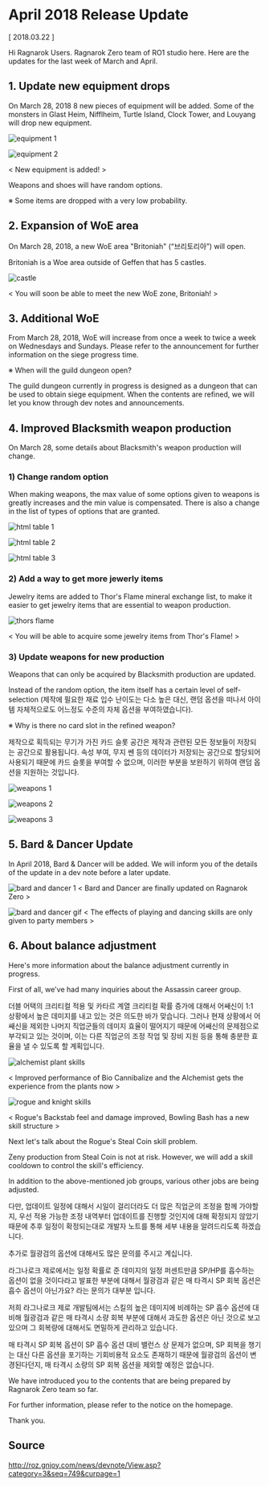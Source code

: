 # April 2018 Release Update

[ 2018.03.22 ]

Hi Ragnarok Users. Ragnarok Zero team of RO1 studio here. Here are the updates for the last week of March and April.

## 1. Update new equipment drops

On March 28, 2018 8 new pieces of equipment will be added. Some of the monsters in Glast Heim, Nifflheim, Turtle Island, Clock Tower, and Louyang will drop new equipment.

![equipment 1](http://imgc.gnjoy.com/ufile/common/2018/03/22/033036_vmOz2KmZ.png)

![equipment 2](http://imgc.gnjoy.com/ufile/common/2018/03/22/033045_LMgrlNfU.png)

< New equipment is added! >

Weapons and shoes will have random options.

※ Some items are dropped with a very low probability.

## 2. Expansion of WoE area

On March 28, 2018, a new WoE area "Britoniah" (“브리토리아”) will open.

Britoniah is a Woe area outside of Geffen that has 5 castles.

![castle](http://imgc.gnjoy.com/ufile/common/2018/03/22/033205_vCst9OIq.png)

< You will soon be able to meet the new WoE zone, Britoniah! >

## 3. Additional WoE

From March 28, 2018, WoE will increase from once a week to twice a week on Wednesdays and Sundays. Please refer to the announcement for further information on the siege progress time.

※ When will the guild dungeon open?

The guild dungeon currently in progress is designed as a dungeon that can be used to obtain siege equipment. When the contents are refined, we will let you know through dev notes and announcements.

## 4. Improved Blacksmith weapon production

On March 28, some details about Blacksmith's weapon production will change.
 
### 1) Change random option
 
When making weapons, the max value of some options given to weapons is greatly increases and the min value is compensated. There is also a change in the list of types of options that are granted.

![html table 1](http://imgc.gnjoy.com/ufile/common/2018/03/22/033420_IEC7Eevr.png)

![html table 2](http://imgc.gnjoy.com/ufile/common/2018/03/22/033427_e2OEvdUN.png)

![html table 3](http://imgc.gnjoy.com/ufile/common/2018/03/22/033435_4Fn7H9Jy.png)

### 2) Add a way to get more jewerly items

Jewelry items are added to Thor's Flame mineral exchange list, to make it easier to get jewelry items that are essential to weapon production.

![thors flame](http://imgc.gnjoy.com/ufile/common/2018/03/22/033536_laOtN6hm.png)

< You will be able to acquire some jewelry items from Thor's Flame! >

### 3) Update weapons for new production

Weapons that can only be acquired by Blacksmith production are updated.

Instead of the random option, the item itself has a certain level of self-selection (제작에 필요한 재료 입수 난이도는 다소 높은 대신, 랜덤 옵션을 떠나서 아이템 자체적으로도 어느정도 수준의 자체 옵션을 부여하였습니다).

※ Why is there no card slot in the refined weapon?

제작으로 획득되는 무기가 가진 카드 슬롯 공간은 제작과 관련된 모든 정보들이 저장되는 공간으로 활용됩니다. 속성 부여, 무지 쎈 등의 데이터가 저장되는 공간으로 할당되어 사용되기 때문에 카드 슬롯을 부여할 수 없으며, 이러한 부분을 보완하기 위하여 랜덤 옵션을 지원하는 것입니다.

![weapons 1](http://imgc.gnjoy.com/ufile/common/2018/03/22/033623_joNfH2zi.png)

![weapons 2](http://imgc.gnjoy.com/ufile/common/2018/03/22/033634_BLZtJkZ6.png)

![weapons 3](http://imgc.gnjoy.com/ufile/common/2018/03/22/033641_bdyDLKGi.png)

## 5. Bard & Dancer Update

In April 2018, Bard & Dancer will be added. We will inform you of the details of the update in a dev note before a later update.

![bard and dancer 1](http://imgc.gnjoy.com/ufile/common/2018/03/22/033705_oQifC59W.png)
< Bard and Dancer are finally updated on Ragnarok Zero >

![bard and dancer gif](http://imgc.gnjoy.com/ufile/common/2018/03/22/033718_AyxfMazM.gif)
< The effects of playing and dancing skills are only given to party members >

## 6. About balance adjustment

Here's more information about the balance adjustment currently in progress.

First of all, we've had many inquiries about the Assassin career group.

더블 어택의 크리티컬 적용 및 카타르 계열 크리티컬 확률 증가에 대해서 어쌔신이 1:1 상황에서 높은 데미지를 내고 있는 것은 의도한 바가 맞습니다. 그러나 현재 상황에서 어쌔신을 제외한 나머지 직업군들의 데미지 효율이 떨어지기 때문에 어쌔신의 문제점으로 부각되고 있는 것이며, 이는 다른 직업군의 조정 작업 및 장비 지원 등을 통해 충분한 효율을 낼 수 있도록 할 계획입니다.

![alchemist plant skills](http://imgc.gnjoy.com/ufile/common/2018/03/22/033908_nyiuEnHN.png)

< Improved performance of Bio Cannibalize and the Alchemist gets the experience from the plants now >

![rogue and knight skills](http://imgc.gnjoy.com/ufile/common/2018/03/22/034149_XG6BQPlK.png)

< Rogue's Backstab feel and damage improved, Bowling Bash has a new skill structure >

Next let's talk about the Rogue's Steal Coin skill problem.

Zeny production from Steal Coin is not at risk. However, we will add a skill cooldown to control the skill's efficiency.

In addition to the above-mentioned job groups, various other jobs are being adjusted.

다만, 업데이트 일정에 대해서 시일이 걸리더라도 더 많은 직업군의 조정을 함께 가야할지, 우선 적용 가능한 조정 내역부터 업데이트를 진행할 것인지에 대해 확정되지 않았기 때문에 추후 일정이 확정되는대로 개발자 노트를 통해 세부 내용을 알려드리도록 하겠습니다.

추가로 월광검의 옵션에 대해서도 많은 문의를 주시고 계십니다.

라그나로크 제로에서는 일정 확률로 준 데미지의 일정 퍼센트만큼 SP/HP를 흡수하는 옵션이 없을 것이다라고 발표한 부분에 대해서 월광검과 같은 매 타격시 SP 회복 옵션은 흡수 옵션이 아닌가요? 라는 문의가 대부분 입니다.

저희 라그나로크 제로 개발팀에서는 스킬의 높은 데미지에 비례하는 SP 흡수 옵션에 대비해 월광검과 같은 매 타격시 소량 회복 부분에 대해서 과도한 옵션은 아닌 것으로 보고 있으며 그 회복량에 대해서도 면밀하게 관리하고 있습니다.

매 타격시 SP 회복 옵션이 SP 흡수 옵션 대비 밸런스 상 문제가 없으며, SP 회복을 챙기는 대신 다른 옵션을 포기하는 기회비용적 요소도 존재하기 때문에 월광검의 옵션이 변경된다던지, 매 타격시 소량의 SP 회복 옵션을 제외할 예정은 없습니다.

We have introduced you to the contents that are being prepared by Ragnarok Zero team so far.

For further information, please refer to the notice on the homepage.

Thank you.

## Source
http://roz.gnjoy.com/news/devnote/View.asp?category=3&seq=749&curpage=1
